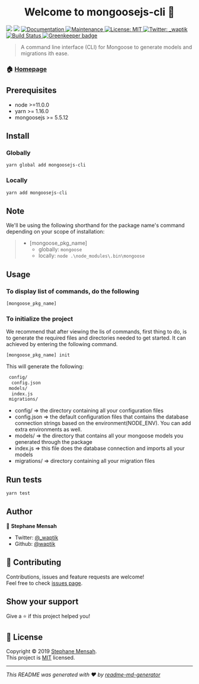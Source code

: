 <h1 align="center">Welcome to mongoosejs-cli 👋</h1>
<p>
  <img src="https://img.shields.io/badge/version-1.0.0-blue.svg?cacheSeconds=2592000" />
  <img src="https://img.shields.io/badge/node-%3E%3D11.0.0-blue.svg" />
  <a href="https://github.com/waptik/mongoose-cli#readme">
    <img alt="Documentation" src="https://img.shields.io/badge/documentation-yes-brightgreen.svg" target="_blank" />
  </a>
  <a href="https://github.com/waptik/mongoose-cli/graphs/commit-activity">
    <img alt="Maintenance" src="https://img.shields.io/badge/Maintained%3F-yes-green.svg" target="_blank" />
  </a>
  <a href="https://github.com/waptik/mongoose-cli/blob/master/LICENSE">
    <img alt="License: MIT" src="https://img.shields.io/badge/License-MIT-yellow.svg" target="_blank" />
  </a>
  <a href="https://twitter.com/_waptik">
    <img alt="Twitter: _waptik" src="https://img.shields.io/twitter/follow/_waptik.svg?style=social" target="_blank" />
  </a>
  <a href="https://travis-ci.org/waptik/mongoose-cli">
    <img alt="Build Status" src="https://travis-ci.org/waptik/mongoose-cli.svg?branch=master" target="_blank" />
  </a>
  <a href="https://greenkeeper.io/waptik/mongoose-cli">
    <img alt="Greenkeeper badge" src="https://badges.greenkeeper.io/waptik/mongoose-cli.svg" target="_blank" />
  </a>
</p>


> A command line interface (CLI) for Mongoose to generate models and migrations ith ease.

### 🏠 [Homepage](https://github.com/waptik/mongoose-cli)

## Prerequisites

- node >=11.0.0
- yarn >= 1.16.0
- mongoosejs >= 5.5.12

## Install

### Globally

```sh
yarn global add mongoosejs-cli
```

### Locally

```sh
yarn add mongoosejs-cli
```
## Note
We'll be using the following shorthand for the package name's command depending on your scope of installation:
> - [mongoose_pkg_name]
>   - globally:  `mongoose`
>   - locally: `node .\node_modules\.bin\mongoose`


## Usage

### To display list of commands, do the following

```sh
[mongoose_pkg_name]
```

### To initialize the project

We recommend that after viewing the lis of commands, first thing to do, is to generate the required files and directories needed to get started. It can achieved by entering the following command.

```sh
[mongoose_pkg_name] init
```

This will generate the following:

```sh
 config/
  config.json
 models/
  index.js
 migrations/
```


- config/ => the directory containing all your configuration files
-  config.json => the default configuration files that contains the database connection strings based on the environment(NODE_ENV). You can add extra environments as well.
- models/ => the directory that contains all your mongoose models you generated through the package
-  index.js => this file does the database connection and imports all your models
- migrations/ => directory containing all your migration files

## Run tests

```sh
yarn test
```

## Author

👤 **Stephane Mensah**

* Twitter: [@_waptik](https://twitter.com/_waptik)
* Github: [@waptik](https://github.com/waptik)

## 🤝 Contributing

Contributions, issues and feature requests are welcome!<br />Feel free to check [issues page](https://github.com/waptik/mongoose-cli/issues).

## Show your support

Give a ⭐️ if this project helped you!

## 📝 License

Copyright © 2019 [Stephane Mensah](https://github.com/waptik).<br />
This project is [MIT](https://github.com/waptik/mongoose-cli/blob/master/LICENSE) licensed.

***
_This README was generated with ❤️ by [readme-md-generator](https://github.com/kefranabg/readme-md-generator)_